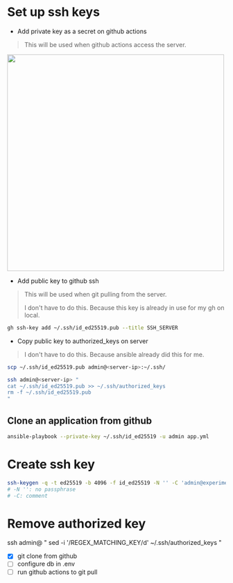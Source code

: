 # Set up ssh keys

- Add private key as a secret on github actions

> This will be used when github actions access the server.

<image width="500" src="secret.png">

- Add public key to github ssh

> This will be used when git pulling from the server.
>
> I don't have to do this. Because this key is already in use for my gh on local.

```sh
gh ssh-key add ~/.ssh/id_ed25519.pub --title SSH_SERVER
```

- Copy public key to authorized_keys on server

> I don't have to do this. Because ansible already did this for me.

```sh
scp ~/.ssh/id_ed25519.pub admin@<server-ip>:~/.ssh/

ssh admin@<server-ip> "
cat ~/.ssh/id_ed25519.pub >> ~/.ssh/authorized_keys
rm -f ~/.ssh/id_ed25519.pub
"
```

## Clone an application from github

```sh
ansible-playbook --private-key ~/.ssh/id_ed25519 -u admin app.yml
```

# Create ssh key

```sh
ssh-keygen -q -t ed25519 -b 4096 -f id_ed25519 -N '' -C 'admin@experiment.com'
# -N '': no passphrase
# -C: comment
```

# Remove authorized key

ssh admin@<server-ip> "
sed -i '/REGEX_MATCHING_KEY/d' ~/.ssh/authorized_keys
"

- [x] git clone from github
- [ ] configure db in .env
- [ ] run github actions to git pull
